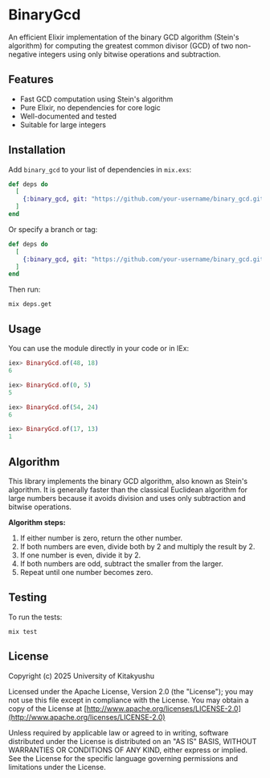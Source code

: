# BinaryGcd

An efficient Elixir implementation of the binary GCD algorithm (Stein's algorithm) for computing the greatest common divisor (GCD) of two non-negative integers using only bitwise operations and subtraction.

## Features

- Fast GCD computation using Stein's algorithm
- Pure Elixir, no dependencies for core logic
- Well-documented and tested
- Suitable for large integers

## Installation

Add `binary_gcd` to your list of dependencies in `mix.exs`:

```elixir
def deps do
  [
    {:binary_gcd, git: "https://github.com/your-username/binary_gcd.git"}
  ]
end
```

Or specify a branch or tag:

```elixir
def deps do
  [
    {:binary_gcd, git: "https://github.com/your-username/binary_gcd.git", branch: "main"}
  ]
end
```

Then run:

```
mix deps.get
```

## Usage

You can use the module directly in your code or in IEx:

```elixir
iex> BinaryGcd.of(48, 18)
6

iex> BinaryGcd.of(0, 5)
5

iex> BinaryGcd.of(54, 24)
6

iex> BinaryGcd.of(17, 13)
1
```

## Algorithm

This library implements the binary GCD algorithm, also known as Stein's algorithm. It is generally faster than the classical Euclidean algorithm for large numbers because it avoids division and uses only subtraction and bitwise operations.

**Algorithm steps:**
1. If either number is zero, return the other number.
2. If both numbers are even, divide both by 2 and multiply the result by 2.
3. If one number is even, divide it by 2.
4. If both numbers are odd, subtract the smaller from the larger.
5. Repeat until one number becomes zero.

## Testing

To run the tests:

```
mix test
```

## License

Copyright (c) 2025 University of Kitakyushu

Licensed under the Apache License, Version 2.0 (the "License");
you may not use this file except in compliance with the License.
You may obtain a copy of the License at [http://www.apache.org/licenses/LICENSE-2.0](http://www.apache.org/licenses/LICENSE-2.0)

Unless required by applicable law or agreed to in writing, software
distributed under the License is distributed on an "AS IS" BASIS,
WITHOUT WARRANTIES OR CONDITIONS OF ANY KIND, either express or implied.
See the License for the specific language governing permissions and
limitations under the License.

